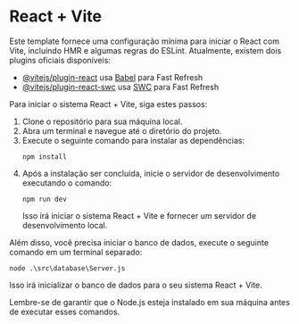 # React + Vite

Este template fornece uma configuração mínima para iniciar o React com Vite, incluindo HMR e algumas regras do ESLint.
Atualmente, existem dois plugins oficiais disponíveis:
- [@vitejs/plugin-react](https://github.com/vitejs/vite-plugin-react/blob/main/packages/plugin-react/README.md) usa [Babel](https://babeljs.io/) para Fast Refresh
- [@vitejs/plugin-react-swc](https://github.com/vitejs/vite-plugin-react-swc) usa [SWC](https://swc.rs/) para Fast Refresh


Para iniciar o sistema React + Vite, siga estes passos:

1. Clone o repositório para sua máquina local.
2. Abra um terminal e navegue até o diretório do projeto.
3. Execute o seguinte comando para instalar as dependências:
    ```
    npm install
    ```
4. Após a instalação ser concluída, inicie o servidor de desenvolvimento executando o comando:
    ```
    npm run dev
    ```
    Isso irá iniciar o sistema React + Vite e fornecer um servidor de desenvolvimento local.

Além disso, você precisa iniciar o banco de dados, execute o seguinte comando em um terminal separado:
```
node .\src\database\Server.js
```
Isso irá inicializar o banco de dados para o seu sistema React + Vite.

Lembre-se de garantir que o Node.js esteja instalado em sua máquina antes de executar esses comandos.

